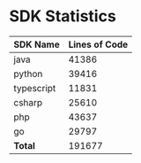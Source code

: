# SDK Statistics

| SDK Name | Lines of Code |
| -------- | ------------- |
| java | 41386 |
| python | 39416 |
| typescript | 11831 |
| csharp | 25610 |
| php | 43637 |
| go | 29797 |
| **Total** | 191677 |
